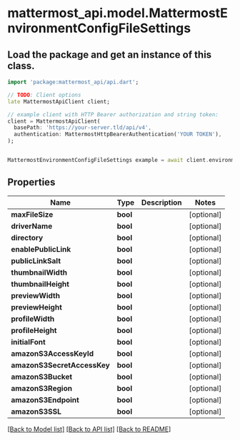 # mattermost_api.model.MattermostEnvironmentConfigFileSettings

## Load the package and get an instance of this class.
```dart
import 'package:mattermost_api/api.dart';

// TODO: Client options
late MattermostApiClient client;

// example client with HTTP Bearer authorization and string token:
client = MattermostApiClient(
  basePath: 'https://your-server.tld/api/v4',
  authentication: MattermostHttpBearerAuthentication('YOUR TOKEN'),
);


MattermostEnvironmentConfigFileSettings example = await client.environmentConfigFileSettings.FUNCTION_THAT_RETURNS_THIS_CLASS();

```

## Properties
Name | Type | Description | Notes
------------ | ------------- | ------------- | -------------
**maxFileSize** | **bool** |  | [optional] 
**driverName** | **bool** |  | [optional] 
**directory** | **bool** |  | [optional] 
**enablePublicLink** | **bool** |  | [optional] 
**publicLinkSalt** | **bool** |  | [optional] 
**thumbnailWidth** | **bool** |  | [optional] 
**thumbnailHeight** | **bool** |  | [optional] 
**previewWidth** | **bool** |  | [optional] 
**previewHeight** | **bool** |  | [optional] 
**profileWidth** | **bool** |  | [optional] 
**profileHeight** | **bool** |  | [optional] 
**initialFont** | **bool** |  | [optional] 
**amazonS3AccessKeyId** | **bool** |  | [optional] 
**amazonS3SecretAccessKey** | **bool** |  | [optional] 
**amazonS3Bucket** | **bool** |  | [optional] 
**amazonS3Region** | **bool** |  | [optional] 
**amazonS3Endpoint** | **bool** |  | [optional] 
**amazonS3SSL** | **bool** |  | [optional] 

[[Back to Model list]](../GENERATED_README.md#documentation-for-models) [[Back to API list]](../GENERATED_README.md#documentation-for-api-endpoints) [[Back to README]](../GENERATED_README.md)


